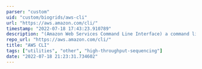 ```yaml
---
parser: "custom"
uid: "custom/biogrids/aws-cli"
url: "https://aws.amazon.com/cli/"
timestamp: "2022-07-18 17:43:23.910789"
description: "(Amazon Web Services Command Line Interface) a command line interface tool to manage multiple Amazon Web Services and automate them through scripts."
repo_url: "https://aws.amazon.com/cli/"
title: "AWS CLI"
tags: ["utilities", "other", "high-throughput-sequencing"]
date: "2022-07-18 21:23:31.734602"
---
```

